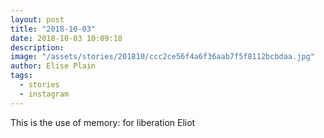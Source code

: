 ```yaml
---
layout: post
title: "2018-10-03"
date: 2018-10-03 10:09:18
description: 
image: "/assets/stories/201810/ccc2ce56f4a6f36aab7f5f8112bcbdaa.jpg"
author: Elise Plain
tags: 
  - stories
  - instagram
---
```


This is the use of memory: for liberation Eliot
<p></p>
